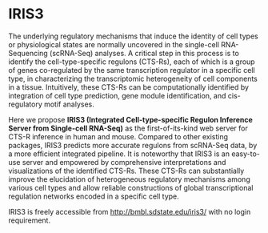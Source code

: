 # IRIS3

The underlying regulatory mechanisms that induce the identity of cell types or physiological states are normally uncovered in the single-cell RNA-Sequencing (scRNA-Seq) analyses. A critical step in this process is to identify the cell-type-specific regulons (CTS-Rs), each of which is a group of genes co-regulated by the same transcription regulator in a specific cell type, in characterizing the transcriptomic heterogeneity of cell components in a tissue. Intuitively, these CTS-Rs can be computationally identified by integration of cell type prediction, gene module identification, and cis-regulatory motif analyses. 

Here we propose **IRIS3 (Integrated Cell-type-specific Regulon Inference Server from Single-cell RNA-Seq)** as the first-of-its-kind web server for CTS-R inference in human and mouse. Compared to other existing packages, IRIS3 predicts more accurate regulons from scRNA-Seq data, by a more efficient integrated pipeline. It is noteworthy that IRIS3 is an easy-to-use server and empowered by comprehensive interpretations and visualizations of the identified CTS-Rs. These CTS-Rs can substantially improve the elucidation of heterogeneous regulatory mechanisms among various cell types and allow reliable constructions of global transcriptional regulation networks encoded in a specific cell type.

IRIS3 is freely accessible from http://bmbl.sdstate.edu/iris3/ with no login requirement. 